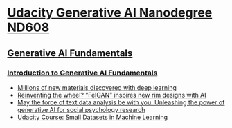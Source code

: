 # [Udacity Generative AI Nanodegree ND608](https://www.udacity.com/course/generative-ai--nd608)

## [Generative AI Fundamentals](https://learn.udacity.com/nanodegrees/nd608/parts/cd13303)

### [Introduction to Generative AI Fundamentals](https://learn.udacity.com/nanodegrees/nd608/parts/cd13303/lessons/f44b6e0b-e63a-4745-a0c7-a79e23bc19a3/concepts/d1f368c1-3c75-4af2-a09d-0092354ac48e)

- [Millions of new materials discovered with deep learning
](https://deepmind.google/discover/blog/millions-of-new-materials-discovered-with-deep-learning/)
- [Reinventing the wheel? “FelGAN” inspires new rim designs with AI
](https://www.audi-mediacenter.com/en/press-releases/reinventing-the-wheel-felgan-inspires-new-rim-designs-with-ai-15097)
- [May the force of text data analysis be with you: Unleashing the power of generative AI for social psychology research
](https://www.sciencedirect.com/science/article/pii/S2949882123000063)
- [Udacity Course: Small Datasets in Machine Learning
](https://www.udacity.com/course/small-data--cd12528)
